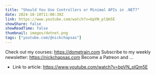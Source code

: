 ```yaml
---
title: "Should You Use Controllers or Minimal APIs in .NET?"
date: 2024-10-10T11:00:39Z
link: https://www.youtube.com/watch?v=bpVN_plQm5E
showShare: false
showReadTime: false
thumbnail: images/dotnet.png
tags: ["youtube.com/@nickchapsas"]
---
```

Check out my courses: https://dometrain.com Subscribe to my weekly newsletter: https://nickchapsas.com Become a Patreon and ...

- Link to article: https://www.youtube.com/watch?v=bpVN_plQm5E